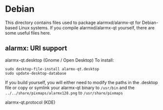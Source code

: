 
Debian
====================
This directory contains files used to package alarmxd/alarmx-qt
for Debian-based Linux systems. If you compile alarmxd/alarmx-qt yourself, there are some useful files here.

## alarmx: URI support ##


alarmx-qt.desktop  (Gnome / Open Desktop)
To install:

	sudo desktop-file-install alarmx-qt.desktop
	sudo update-desktop-database

If you build yourself, you will either need to modify the paths in
the .desktop file or copy or symlink your alarmx-qt binary to `/usr/bin`
and the `../../share/pixmaps/alarmx128.png` to `/usr/share/pixmaps`

alarmx-qt.protocol (KDE)

